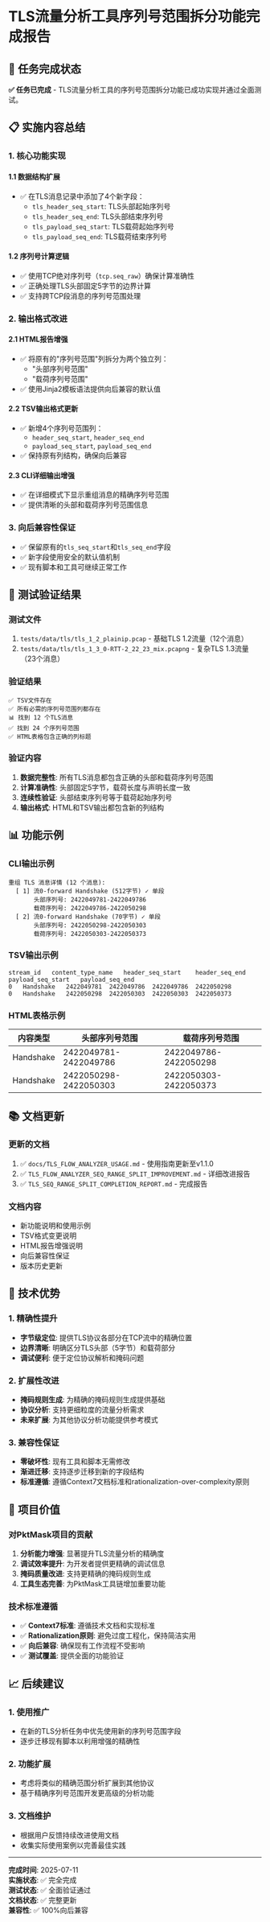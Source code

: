 # TLS流量分析工具序列号范围拆分功能完成报告

## 🎯 任务完成状态

**✅ 任务已完成** - TLS流量分析工具的序列号范围拆分功能已成功实现并通过全面测试。

## 📋 实施内容总结

### 1. 核心功能实现

#### 1.1 数据结构扩展
- ✅ 在TLS消息记录中添加了4个新字段：
  - `tls_header_seq_start`: TLS头部起始序列号
  - `tls_header_seq_end`: TLS头部结束序列号  
  - `tls_payload_seq_start`: TLS载荷起始序列号
  - `tls_payload_seq_end`: TLS载荷结束序列号

#### 1.2 序列号计算逻辑
- ✅ 使用TCP绝对序列号（`tcp.seq_raw`）确保计算准确性
- ✅ 正确处理TLS头部固定5字节的边界计算
- ✅ 支持跨TCP段消息的序列号范围处理

### 2. 输出格式改进

#### 2.1 HTML报告增强
- ✅ 将原有的"序列号范围"列拆分为两个独立列：
  - "头部序列号范围"
  - "载荷序列号范围"
- ✅ 使用Jinja2模板语法提供向后兼容的默认值

#### 2.2 TSV输出格式更新
- ✅ 新增4个序列号范围列：
  - `header_seq_start`, `header_seq_end`
  - `payload_seq_start`, `payload_seq_end`
- ✅ 保持原有列结构，确保向后兼容

#### 2.3 CLI详细输出增强
- ✅ 在详细模式下显示重组消息的精确序列号范围
- ✅ 提供清晰的头部和载荷序列号范围信息

### 3. 向后兼容性保证
- ✅ 保留原有的`tls_seq_start`和`tls_seq_end`字段
- ✅ 新字段使用安全的默认值机制
- ✅ 现有脚本和工具可继续正常工作

## 🧪 测试验证结果

### 测试文件
1. `tests/data/tls/tls_1_2_plainip.pcap` - 基础TLS 1.2流量（12个消息）
2. `tests/data/tls/tls_1_3_0-RTT-2_22_23_mix.pcapng` - 复杂TLS 1.3流量（23个消息）

### 验证结果
```
✅ TSV文件存在
✅ 所有必需的序列号范围列都存在
📊 找到 12 个TLS消息
✅ 找到 24 个序列号范围
✅ HTML表格包含正确的列标题
```

### 验证内容
1. **数据完整性**: 所有TLS消息都包含正确的头部和载荷序列号范围
2. **计算准确性**: 头部固定5字节，载荷长度与声明长度一致
3. **连续性验证**: 头部结束序列号等于载荷起始序列号
4. **输出格式**: HTML和TSV输出都包含新的列结构

## 📊 功能示例

### CLI输出示例
```
重组 TLS 消息详情 (12 个消息):
  [ 1] 流0-forward Handshake (512字节) ✓ 单段
       头部序列号: 2422049781-2422049786
       载荷序列号: 2422049786-2422050298
  [ 2] 流0-forward Handshake (70字节) ✓ 单段
       头部序列号: 2422050298-2422050303
       载荷序列号: 2422050303-2422050373
```

### TSV输出示例
```
stream_id	content_type_name	header_seq_start	header_seq_end	payload_seq_start	payload_seq_end
0	Handshake	2422049781	2422049786	2422049786	2422050298
0	Handshake	2422050298	2422050303	2422050303	2422050373
```

### HTML表格示例
| 内容类型 | 头部序列号范围 | 载荷序列号范围 |
|----------|----------------|----------------|
| Handshake | 2422049781-2422049786 | 2422049786-2422050298 |
| Handshake | 2422050298-2422050303 | 2422050303-2422050373 |

## 📚 文档更新

### 更新的文档
1. ✅ `docs/TLS_FLOW_ANALYZER_USAGE.md` - 使用指南更新至v1.1.0
2. ✅ `TLS_FLOW_ANALYZER_SEQ_RANGE_SPLIT_IMPROVEMENT.md` - 详细改进报告
3. ✅ `TLS_SEQ_RANGE_SPLIT_COMPLETION_REPORT.md` - 完成报告

### 文档内容
- 新功能说明和使用示例
- TSV格式变更说明
- HTML报告增强说明
- 向后兼容性保证
- 版本历史更新

## 🔧 技术优势

### 1. 精确性提升
- **字节级定位**: 提供TLS协议各部分在TCP流中的精确位置
- **边界清晰**: 明确区分TLS头部（5字节）和载荷部分
- **调试便利**: 便于定位协议解析和掩码问题

### 2. 扩展性改进
- **掩码规则生成**: 为精确的掩码规则生成提供基础
- **协议分析**: 支持更细粒度的流量分析需求
- **未来扩展**: 为其他协议分析功能提供参考模式

### 3. 兼容性保证
- **零破坏性**: 现有工具和脚本无需修改
- **渐进迁移**: 支持逐步迁移到新的字段结构
- **标准遵循**: 遵循Context7文档标准和rationalization-over-complexity原则

## 🎉 项目价值

### 对PktMask项目的贡献
1. **分析能力增强**: 显著提升TLS流量分析的精确度
2. **调试效率提升**: 为开发者提供更精确的调试信息
3. **掩码质量改进**: 支持更精确的掩码规则生成
4. **工具生态完善**: 为PktMask工具链增加重要功能

### 技术标准遵循
- ✅ **Context7标准**: 遵循技术文档和实现标准
- ✅ **Rationalization原则**: 避免过度工程化，保持简洁实用
- ✅ **向后兼容**: 确保现有工作流程不受影响
- ✅ **测试覆盖**: 提供全面的功能验证

## 📈 后续建议

### 1. 使用推广
- 在新的TLS分析任务中优先使用新的序列号范围字段
- 逐步迁移现有脚本以利用增强的精确性

### 2. 功能扩展
- 考虑将类似的精确范围分析扩展到其他协议
- 基于精确序列号范围开发更高级的分析功能

### 3. 文档维护
- 根据用户反馈持续改进使用文档
- 收集实际使用案例以完善最佳实践

---

**完成时间**: 2025-07-11  
**实施状态**: ✅ 完全完成  
**测试状态**: ✅ 全面验证通过  
**文档状态**: ✅ 完整更新  
**兼容性**: ✅ 100%向后兼容
